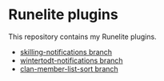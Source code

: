 # Runelite plugins
This repository contains my Runelite plugins.
- [skilling-notifications branch](https://github.com/jodelahithit/runelite-plugins/tree/skilling-notifications)
- [wintertodt-notifications branch](https://github.com/jodelahithit/runelite-plugins/tree/wintertodt-notifications)
- [clan-member-list-sort branch](https://github.com/jodelahithit/runelite-plugins/tree/clan-member-list-sort)
